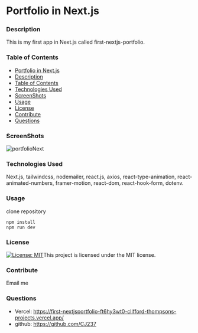 # Portfolio in Next.js

### Description

This is my first app in Next.js called first-nextjs-portfolio.

### Table of Contents
  - [Portfolio in Next.js](#portfolio-in-nextjs)
  - [Description](#description)
  - [Table of Contents](#table-of-contents)
  - [Technologies Used](#technologies-used)
  - [ScreenShots](#screenshots)
  - [Usage](#usage)
  - [License](#license)
  - [Contribute](#contribute)
  - [Questions](#questions)

### ScreenShots

![portfolioNext](https://github.com/user-attachments/assets/6c376cb2-d0b3-48fa-b0ca-0cfd7467b6e1)

### Technologies Used

Next.js, tailwindcss, nodemailer, react.js, axios, react-type-animation, react-animated-numbers, framer-motion, react-dom, react-hook-form, dotenv.

### Usage

clone repository

```
npm install
npm run dev
```

### License

[![License: MIT](https://img.shields.io/badge/License-MIT-yellow.svg)](https://opensource.org/licenses/MIT)This project is licensed under the MIT license.

### Contribute

Email me

### Questions

* Vercel: https://first-nextjsportfolio-ft6hy3wt0-clifford-thompsons-projects.vercel.app/
* github: https://github.com/CJ237

